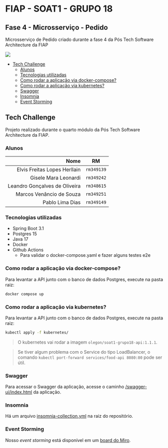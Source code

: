 <!-- omit from toc -->
# FIAP - SOAT1 - GRUPO 18

## Fase 4 - Microsserviço - Pedido
Microsserviço de Pedido criado durante a fase 4 da Pós Tech Software Architecture da FIAP

![](https://github.com/pabloldias/soat1-grupo18/actions/workflows/build-and-test.yml/badge.svg)

- [Tech Challenge](#tech-challenge)
  - [Alunos](#alunos)
  - [Tecnologias utilizadas](#tecnologias-utilizadas)
  - [Como rodar a aplicação via docker-compose?](#como-rodar-a-aplicação-via-docker-compose)
  - [Como rodar a aplicação via kubernetes?](#como-rodar-a-aplicação-via-kubernetes)
  - [Swagger](#swagger)
  - [Insomnia](#insomnia)
  - [Event Storming](#event-storming)


## Tech Challenge

Projeto realizado durante o quarto módulo da Pós Tech Software Architecture da FIAP.

### Alunos

|                                           Nome |     RM     |
|-----------------------------------------------:| :--------: |
|                   Elvis Freitas Lopes Herllain | `rm349139` |
|                           Gisele Mara Leonardi | `rm349242` |
|                  Leandro Gonçalves de Oliveira | `rm348615` |
|                       Marcos Venâncio de Souza | `rm349251` |
|                                Pablo Lima Dias | `rm349149` |

### Tecnologias utilizadas

- Spring Boot 3.1
- Postgres 15
- Java 17
- Docker
- Github Actions
  - Para validar o docker-compose.yaml e fazer alguns testes e2e

### Como rodar a aplicação via docker-compose?

Para levantar a API junto com o banco de dados Postgres, execute na pasta raiz:

```bash
docker compose up
```

### Como rodar a aplicação via kubernetes?

Para levantar a API junto com o banco de dados Postgres, execute na pasta raiz:

```bash
kubectl apply -f kubernetes/
```

> O kubernetes vai rodar a imagem `olegon/soat1-grupo18-api:1.1.1`.

> Se tiver algum problema com o Service do tipo LoadBalancer, o comando `kubectl port-forward services/food-api 8080:80` pode ser útil.

### Swagger

Para acessar o Swagger da aplicação, acesse o caminho [/swagger-ui/index.html](http://localhost:8082/swagger-ui/index.html) da aplicação.

### Insomnia

Há um arquivo [insomnia-collection.yml](insomnia-collection.yml) na raiz do repositório.

### Event Storming

Nosso *event storming* está disponível em um [board do Miro](https://miro.com/app/board/uXjVMHS5nec=/).

